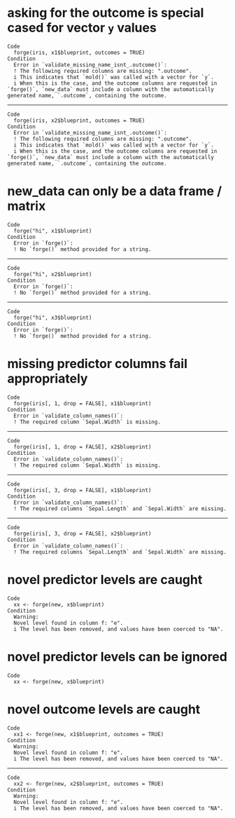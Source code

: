 # asking for the outcome is special cased for vector `y` values

    Code
      forge(iris, x1$blueprint, outcomes = TRUE)
    Condition
      Error in `validate_missing_name_isnt_.outcome()`:
      ! The following required columns are missing: ".outcome".
      i This indicates that `mold()` was called with a vector for `y`.
      i When this is the case, and the outcome columns are requested in `forge()`, `new_data` must include a column with the automatically generated name, `.outcome`, containing the outcome.

---

    Code
      forge(iris, x2$blueprint, outcomes = TRUE)
    Condition
      Error in `validate_missing_name_isnt_.outcome()`:
      ! The following required columns are missing: ".outcome".
      i This indicates that `mold()` was called with a vector for `y`.
      i When this is the case, and the outcome columns are requested in `forge()`, `new_data` must include a column with the automatically generated name, `.outcome`, containing the outcome.

# new_data can only be a data frame / matrix

    Code
      forge("hi", x1$blueprint)
    Condition
      Error in `forge()`:
      ! No `forge()` method provided for a string.

---

    Code
      forge("hi", x2$blueprint)
    Condition
      Error in `forge()`:
      ! No `forge()` method provided for a string.

---

    Code
      forge("hi", x3$blueprint)
    Condition
      Error in `forge()`:
      ! No `forge()` method provided for a string.

# missing predictor columns fail appropriately

    Code
      forge(iris[, 1, drop = FALSE], x1$blueprint)
    Condition
      Error in `validate_column_names()`:
      ! The required column `Sepal.Width` is missing.

---

    Code
      forge(iris[, 1, drop = FALSE], x2$blueprint)
    Condition
      Error in `validate_column_names()`:
      ! The required column `Sepal.Width` is missing.

---

    Code
      forge(iris[, 3, drop = FALSE], x1$blueprint)
    Condition
      Error in `validate_column_names()`:
      ! The required columns `Sepal.Length` and `Sepal.Width` are missing.

---

    Code
      forge(iris[, 3, drop = FALSE], x2$blueprint)
    Condition
      Error in `validate_column_names()`:
      ! The required columns `Sepal.Length` and `Sepal.Width` are missing.

# novel predictor levels are caught

    Code
      xx <- forge(new, x$blueprint)
    Condition
      Warning:
      Novel level found in column f: "e".
      i The level has been removed, and values have been coerced to "NA".

# novel predictor levels can be ignored

    Code
      xx <- forge(new, x$blueprint)

# novel outcome levels are caught

    Code
      xx1 <- forge(new, x1$blueprint, outcomes = TRUE)
    Condition
      Warning:
      Novel level found in column f: "e".
      i The level has been removed, and values have been coerced to "NA".

---

    Code
      xx2 <- forge(new, x2$blueprint, outcomes = TRUE)
    Condition
      Warning:
      Novel level found in column f: "e".
      i The level has been removed, and values have been coerced to "NA".

